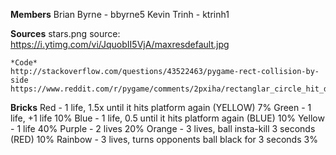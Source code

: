 **Members**
    Brian Byrne - bbyrne5
    Kevin Trinh - ktrinh1

**Sources**
    stars.png
    source: https://i.ytimg.com/vi/JquobII5VjA/maxresdefault.jpg

    *Code*
    http://stackoverflow.com/questions/43522463/pygame-rect-collision-by-side
    https://www.reddit.com/r/pygame/comments/2pxiha/rectanglar_circle_hit_detection/

**Bricks**
    Red       - 1 life, 1.5x until it hits platform again (YELLOW)  7%
    Green     - 1 life, +1 life                                     10%
    Blue      - 1 life, 0.5 until it hits platform again  (BLUE)    10%
    Yellow    - 1 life                                              40%
    Purple    - 2 lives                                             20%
    Orange    - 3 lives, ball insta-kill 3 seconds        (RED)     10%
    Rainbow   - 3 lives, turns opponents ball black for 3 seconds   3%
